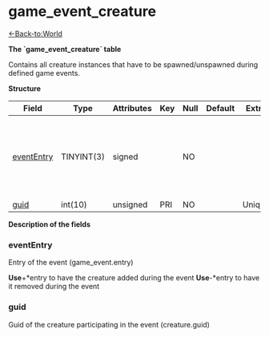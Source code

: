 # game\_event\_creature

[<-Back-to:World](database-world.md)

**The \`game\_event\_creature\` table**

Contains all creature instances that have to be spawned/unspawned during defined game events.

**Structure**

| Field           | Type       | Attributes | Key | Null | Default | Extra  | Comment                                                             |
|-----------------|------------|------------|-----|------|---------|--------|---------------------------------------------------------------------|
| [eventEntry][1] | TINYINT(3) | signed     |     | NO   |         |        | Entry of the game event. Put negative entry to remove during event. |
| [guid][2]       | int(10)    | unsigned   | PRI | NO   |         | Unique |                                                                     |

[1]: #evententry
[2]: #guid

**Description of the fields**

### eventEntry

Entry of the event (game\_event.entry)

**Use**+\*entry to have the creature added during the event
**Use**-\*entry to have it removed during the event

### guid

Guid of the creature participating in the event (creature.guid)
